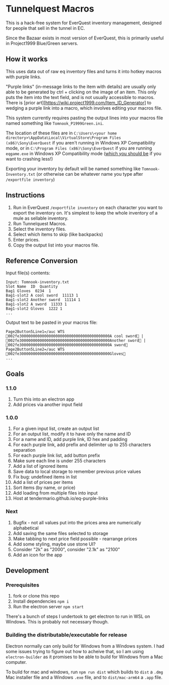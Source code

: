 # Tunnelquest Macros

This is a hack-free system for EverQuest inventory management, designed for people that sell in the tunnel in EC.

Since the Bazaar exists in most version of EverQuest, this is primarily useful in Project1999 Blue/Green servers.

## How it works

This uses data out of raw eq inventory files and turns it into hotkey macros with purple links.

"Purple links" (in-message links to the item with details) are usually only able to be generated by ctrl + clicking on the image of an item. This only puts the item into the text field, and is not usually accessible to macros. There is [prior art][https://wiki.project1999.com/Item_ID_Generator] to wedging a purple link into a macro, which involves editing your macros file.

This system currently requires pasting the output lines into your macros file named something like `Tomnook_P1999Green.ini`.

The location of these files are in `C:\Users\<your home directory>\AppData\Local\VirtualStore\Program Files (x86)\Sony\EverQuest` if you aren't running in Windows XP Compatibility mode, or in `C:\Program Files (x86)\Sony\EverQuest` if you are running `eqgame.exe` in Windows XP Compatibility mode ([which you should be](https://wiki.project1999.com/Tech_Support#Game_Crashing_When_Zoning_or_Camping) if you want to crashing less!)

Exporting your inventory by default will be named something like `Tomnook-Inventory.txt` (or otherwise can be whatever name you type after `/exportfile inventory`)

## Instructions

1. Run in EverQuest `/exportfile inventory` on each character you want to export the inventory on. It's simplest to keep the whole inventory of a mule as sellable inventory.
2. Run Tunnelquest Macros.
3. Select the inventory files.
4. Select which items to skip (like backpacks)
5. Enter prices.
6. Copy the output list into your macros file.

## Reference Conversion

Input file(s) contents:

    Input: Tomnook-inventory.txt
    Slot Name  ID  Quantity
    Bag1 Gloves  0234  1
    Bag1-slot2 A cool sword  11113 1
    Bag1-slot2 Another sword  11114 1
    Bag1-slot2 A sword  11333 1
    Bag1-slot2 Gloves  1222 1
    ...

Output text to be pasted in your macros file:

    Page2Button5Line1=/auc WTS 002fe3000000000000000000000000000000000000000A cool sword | 002fe3000000000000000000000000000000000000000Another sword | 002fe3000000000000000000000000000000000000000A sword
    Page2Button5Line2=/auc WTS 002fe3000000000000000000000000000000000000000Gloves
    ...

## Goals

### 1.1.0

1. Turn this into an electron app
1. Add prices via another input field

### 1.0.0

1. For a given input list, create an output list
1. For an output list, modify it to have only the name and ID
1. For a name and ID, add purple link, ID hex and padding
1. For each purple link, add prefix and delimiter up to 255 characters separation
1. For each purple link list, add button prefix
1. Make sure each line is under 255 characters
1. Add a list of ignored items
1. Save data to local storage to remember previous price values
1. Fix bug: undefined items in list
1. Add a list of prices per items
1. Sort items (by name, or price)
1. Add loading from multiple files into input
1. Host at tendermario.github.io/eq-purple-links

### Next
1. Bugfix - not all values put into the prices area are numerically alphabetical
1. Add saving the same files selected to storage
1. Make tabbing to next price field possible - rearrange prices
1. Add some styling, maybe use stone UI?
1. Consider "2k" as "2000", consider "2.1k" as "2100"
1. Add an icon for the app

## Development

### Prerequisites

1. fork or clone this repo
2. Install dependencies `npm i`
3. Run the electron server `npm start`

There's a bunch of steps I undertook to get electron to run in WSL on Windows. This is probably not necessary though.

### Building the distributable/executable for release

Electron normally can only build for Windows from a Windows system. I had some issues trying to figure out how to acheive that, so I am using `electron-builder` as it promises to be able to build for Windows from a Mac computer.

To build for mac and windows, run `npm run dist` which builds to `dist` a `.dmg` Mac installer file and a Windows `.exe` file, and to `dist/mac-arm64` a `.app` file.
